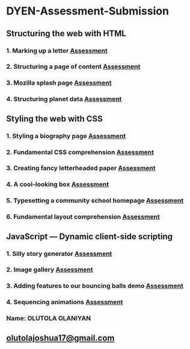 # DYEN-Assessment-Submission

## Structuring the web with HTML
### 1. Marking up a letter [Assessment](https://tolajosh.github.io/HTML/markup/)
### 2. Structuring a page of content [Assessment](https://tolajosh.github.io/HTML/structure/)
### 3. Mozilla splash page [Assessment](https://tolajosh.github.io/HTML/Splash/)
### 4. Structuring planet data [Assessment](https://tolajosh.github.io/HTML/htmltable/)

## Styling the web with CSS
### 1. Styling a biography page [Assessment](https://tolajosh.github.io/CSS/biography/)
### 2. Fundamental CSS comprehension [Assessment](https://tolajosh.github.io/CSS/cardCSS/)
### 3. Creating fancy letterheaded paper [Assessment](https://tolajosh.github.io/CSS/letterhead/)
### 4. A cool-looking box [Assessment](https://tolajosh.github.io/CSS/css%20box/)
### 5. Typesetting a community school homepage [Assessment](https://tolajosh.github.io/CSS/typesetting/)
### 6. Fundamental layout comprehension [Assessment](https://tolajosh.github.io/CSS/layout/)

## JavaScript — Dynamic client-side scripting
### 1. Silly story generator [Assessment](https://tolajosh.github.io/JAVASCRIPT/animations/)
### 2. Image gallery [Assessment](https://tolajosh.github.io/JAVASCRIPT/imagegallery/)
### 3. Adding features to our bouncing balls demo [Assessment](https://tolajosh.github.io/JAVASCRIPT/bouncingballs/)
### 4. Sequencing animations [Assessment](https://tolajosh.github.io/JAVASCRIPT/animations/)


### Name: OLUTOLA OLANIYAN
## olutolajoshua17@gmail.com

